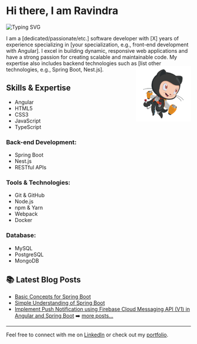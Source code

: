# Hi there, I am Ravindra

![Typing SVG](https://readme-typing-svg.herokuapp.com?color=36BCF7&lines=Software+Developer;Passionate+Coder;Tech+Enthusiast)

I am a [dedicated/passionate/etc.] software developer with [X] years of experience specializing in [your specialization, e.g., front-end development with Angular]. I excel in building dynamic, responsive web applications and have a strong passion for creating scalable and maintainable code. My expertise also includes backend technologies such as [list other technologies, e.g., Spring Boot, Nest.js].
<img src="cat.png" align="right" width="150"/>

## Skills & Expertise
- Angular
- HTML5
- CSS3
- JavaScript
- TypeScript

### Back-end Development:
- Spring Boot
- Nest.js
- RESTful APIs

### Tools & Technologies:
- Git & GitHub
- Node.js
- npm & Yarn
- Webpack
- Docker

### Database:
- MySQL
- PostgreSQL
- MongoDB

## 📚 Latest Blog Posts
- [Basic Concepts for Spring Boot](#)
- [Simple Understanding of Spring Boot](#)
- [Implement Push Notification using Firebase Cloud Messaging API (V1) in Angular and Spring Boot](#)
➡️ [more posts...](#)

---

Feel free to connect with me on [LinkedIn](#) or check out my [portfolio](#).

